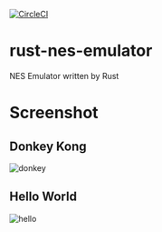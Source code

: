 [![CircleCI](https://circleci.com/gh/kamiyaowl/rust-nes-emulator.svg?style=svg)](https://circleci.com/gh/kamiyaowl/rust-nes-emulator)

# rust-nes-emulator
NES Emulator written by Rust

# Screenshot

## Donkey Kong

![donkey](https://raw.githubusercontent.com/kamiyaowl/rust-nes-emulator/master/screenshot/donkey.bmp)

## Hello World

![hello](https://raw.githubusercontent.com/kamiyaowl/rust-nes-emulator/master/screenshot/hello.bmp)
